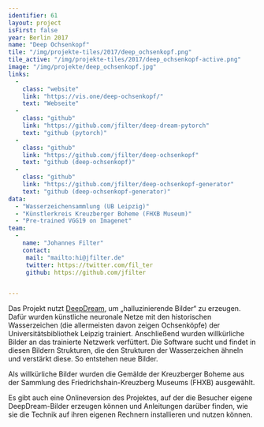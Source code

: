 ```yaml
---
identifier: 61
layout: project
isFirst: false
year: Berlin 2017
name: "Deep Ochsenkopf"
tile: "/img/projekte-tiles/2017/deep_ochsenkopf.png"
tile_active: "/img/projekte-tiles/2017/deep_ochsenkopf-active.png"
image: "/img/projekte/deep_ochsenkopf.jpg"
links:
  -
    class: "website"
    link: "https://vis.one/deep-ochsenkopf/"
    text: "Webseite"
  -
    class: "github"
    link: "https://github.com/jfilter/deep-dream-pytorch"
    text: "github (pytorch)"
  -
    class: "github"
    link: "https://github.com/jfilter/deep-ochsenkopf"
    text: "github (deep-ochsenkopf)"
  -
    class: "github"
    link: "https://github.com/jfilter/deep-ochsenkopf-generator"
    text: "github (deep-ochsenkopf-generator)"
data:
  - "Wasserzeichensammlung (UB Leipzig)"
  - "Künstlerkreis Kreuzberger Boheme (FHXB Museum)"
  - "Pre-trained VGG19 on Imagenet"
team:
  -
    name: "Johannes Filter"
    contact:
     mail: "mailto:hi@jfilter.de"
     twitter: https://twitter.com/fil_ter
     github: https://github.com/jfilter


---
```

Das Projekt nutzt [DeepDream](https://de.wikipedia.org/wiki/DeepDream), um „halluzinierende Bilder“ zu erzeugen. Dafür wurden künstliche neuronale Netze mit den historischen Wasserzeichen (die allermeisten davon zeigen Ochsenköpfe) der Universitätsbibliothek Leipzig trainiert. Anschließend wurden willkürliche Bilder an das trainierte Netzwerk verfüttert. Die Software sucht und findet in diesen Bildern Strukturen, die den Strukturen der Wasserzeichen ähneln und verstärkt diese. So entstehen neue Bilder. 

Als willkürliche Bilder wurden die Gemälde der Kreuzberger Boheme aus der Sammlung des  Friedrichshain-Kreuzberg Museums (FHXB) ausgewählt. 

Es gibt auch eine Onlineversion des Projektes, auf der die Besucher eigene DeepDream-Bilder erzeugen können und Anleitungen darüber finden, wie sie die Technik auf ihren eigenen Rechnern installieren und nutzen können. 

